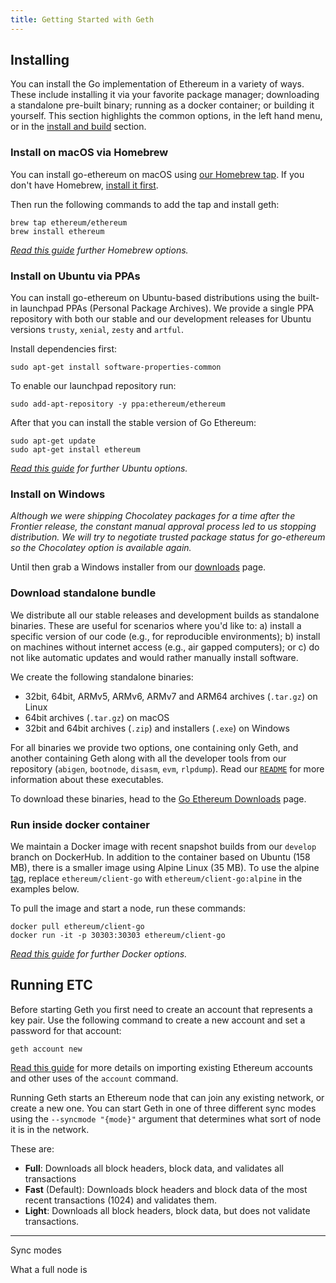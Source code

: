 ```yaml
---
title: Getting Started with Geth
---
```


## Installing

You can install the Go implementation of Ethereum in a variety of ways. These include installing it via your favorite package manager; downloading a standalone pre-built binary; running as a docker container; or building it yourself. This section highlights the common options, in the left hand menu, or in the [install and build](/install-and-build/Installing-Geth) section.

### Install on macOS via Homebrew

You can install go-ethereum on macOS using [our Homebrew tap](https://github.com/ethereum/homebrew-ethereum). If you don't have Homebrew, [install it first](http://brew.sh/).

Then run the following commands to add the tap and install geth:

```shell
brew tap ethereum/ethereum
brew install ethereum
```

_[Read this guide](/install-and-build/Installation-Instructions-for-Mac) further Homebrew options._

### Install on Ubuntu via PPAs

You can install go-ethereum on Ubuntu-based distributions using the built-in launchpad PPAs (Personal Package Archives). We provide a single PPA repository with both our stable and our development releases for Ubuntu versions `trusty`, `xenial`, `zesty` and `artful`.

Install dependencies first:

```shell
sudo apt-get install software-properties-common
```

To enable our launchpad repository run:

```shell
sudo add-apt-repository -y ppa:ethereum/ethereum
```

After that you can install the stable version of Go Ethereum:

```shell
sudo apt-get update
sudo apt-get install ethereum
```

_[Read this guide](/install-and-build/Installation-Instructions-for-Ubuntu) for further Ubuntu options._

### Install on Windows

_Although we were shipping Chocolatey packages for a time after the Frontier release, the constant manual approval process led to us stopping distribution. We will try to negotiate trusted package status for go-ethereum so the Chocolatey option is available again._

Until then grab a Windows installer from our [downloads](https://geth.ethereum.org/downloads) page.

### Download standalone bundle

We distribute all our stable releases and development builds as standalone binaries. These are useful for scenarios where you'd like to: a) install a specific version of our code (e.g., for reproducible environments); b) install on machines without internet access (e.g., air gapped computers); or c) do not like automatic updates and would rather manually install software.

We create the following standalone binaries:

-   32bit, 64bit, ARMv5, ARMv6, ARMv7 and ARM64 archives (`.tar.gz`) on Linux
-   64bit archives (`.tar.gz`) on macOS
-   32bit and 64bit archives (`.zip`) and installers (`.exe`) on Windows

For all binaries we provide two options, one containing only Geth, and another containing Geth along with all the developer tools from our repository (`abigen`, `bootnode`, `disasm`, `evm`, `rlpdump`). Read our [`README`](https://github.com/ethereum/go-ethereum#executables) for more information about these executables.

To download these binaries, head to the [Go Ethereum Downloads](https://geth.ethereum.org/downloads) page.

### Run inside docker container

We maintain a Docker image with recent snapshot builds from our `develop` branch on DockerHub. In addition to the container based on Ubuntu (158 MB), there is a smaller image using Alpine Linux (35 MB). To use the alpine [tag](https://hub.docker.com/r/ethereum/client-go/tags), replace `ethereum/client-go` with `ethereum/client-go:alpine` in the examples below.

To pull the image and start a node, run these commands:

```shell
docker pull ethereum/client-go
docker run -it -p 30303:30303 ethereum/client-go
```

_[Read this guide](/install-and-build/Installation-Instructions-for-Docker) for further Docker options._

## Running ETC

Before starting Geth you first need to create an account that represents a key pair. Use the following command to create a new account and set a password for that account:

```shell
geth account new
```

[Read this guide](/interface/Managing-your-accounts) for more details on importing existing Ethereum accounts and other uses of the `account` command.

Running Geth starts an Ethereum node that can join any existing network, or create a new one. You can start Geth in one of three different sync modes using the `--syncmode "{mode}"` argument that determines what sort of node it is in the network.

These are:

-   **Full**: Downloads all block headers, block data, and validates all transactions
-   **Fast** (Default): Downloads block headers and block data of the most recent transactions (1024) and validates them.
-   **Light**: Downloads all block headers, block data, but does not validate transactions.

* * *

Sync modes

What a full node is
